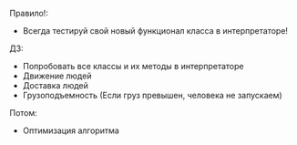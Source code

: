 Правило!:
- Всегда тестируй свой новый функционал класса в интерпретаторе!

ДЗ:
- Попробовать все классы и их методы в интерпретаторе
- Движение людей
- Доставка людей
- Грузоподъемность (Если груз превышен, человека не запускаем)


Потом:
- Оптимизация алгоритма
